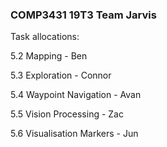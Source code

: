 ### COMP3431 19T3 Team Jarvis

Task allocations:

5.2 Mapping - Ben

5.3 Exploration - Connor

5.4 Waypoint Navigation - Avan

5.5 Vision Processing - Zac

5.6 Visualisation Markers - Jun

